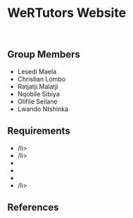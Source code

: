 <h1>WeRTutors Website</h1></br>

<h2>Group Members</h2>
<ul>
    <li>Lesedi Maela</li>
    <li>Christian Lombo</li>
    <li>Ratjatji Malatji</li>
    <li>Nqobile Sibiya</li>
    <li>Olifile Seilane</li>
    <li>Lwando Ntshinka</li>
</ul>

<h2>Requirements</h2>
<ul>
    <li>/li>
    <li>/li>
    <li></li>
    <li></li>
    <li></li>
    <li>/li>
</ul>


<h2>References</h2>
